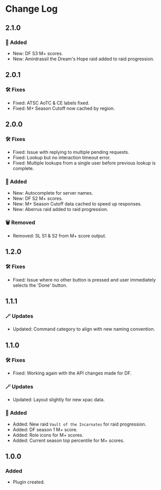 # Change Log

## 2.1.0
### 🌟 Added
- New: DF S3 M+ scores.
- New: Amirdrassil the Dream's Hope raid added to raid progression.

## 2.0.1
### 🛠️ Fixes
- Fixed: ATSC AoTC & CE labels fixed.
- Fixed: M+ Season Cutoff now cached by region.

## 2.0.0
### 🛠️ Fixes
- Fixed: Issue with replying to multiple pending requests.
- Fixed: Lookup but no interaction timeout error.
- Fixed: Multiple lookups from a single user before previous lookup is complete.

### 🌟 Added
- New: Autocomplete for server names.
- New: DF S2 M+ scores.
- New: M+ Season Cutoff data cached to speed up responses.
- New: Aberrus raid added to raid progression.

### 🗑️ Removed
- Removed: SL S1 & S2 from M+ score output.

## 1.2.0

### 🛠️ Fixes
- Fixed: Issue where no other button is pressed and user immediately selects the 'Done' button.


## 1.1.1

### 🪄 Updates

- Updated: Command category to align with new naming convention.


## 1.1.0

### 🛠️ Fixes

- Fixed: Working again with the API changes made for DF.

### 🪄 Updates

- Updated: Layout slightly for new xpac data.

### 🌟 Added

- Added: New raid `Vault of the Incarnates` for raid progression.
- Added: DF season 1 M+ score.
- Added: Role icons for M+ scores.
- Added: Current season top percentile for M+ scores.


## 1.0.0

### Added

- Plugin created.
